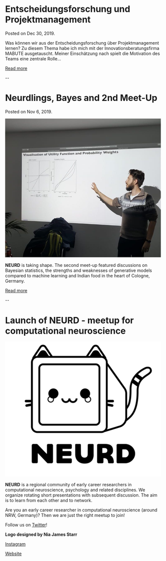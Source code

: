 # Entscheidungsforschung und Projektmanagement
Posted on Dec 30, 2019.

Was können wir aus der Entscheidungsforschung über Projektmanagement lernen? Zu diesem Thema habe ich mich mit der Innovationsberatungsfirma MABUTE ausgetauscht. Meiner Einschätzung nach spielt die Motivation des Teams eine zentrale Rolle...

[Read more](https://www.mabute.com/interview-felix-nitsch/?fbclid=IwAR187O4LUzunDlg94K9SKb6DeTsnMuOq9uwn4Mc_3_CP5OPWNF4D7Ef2kpc)

--

# Neurdlings, Bayes and 2nd Meet-Up
Posted on Nov 6, 2019.

![2nd-Meet-Up](/files/images/Felix-at-NEURD.jpeg)

**NEURD** is taking shape. The second meet-up featured discussions on Bayesian statistics, the strengths and weaknesses of generative models compared to machine learning and Indian food in the heart of Cologne, Germany.

[Read more](/pages/blogposts/NEURD_061119.md)

--

# Launch of NEURD - meetup for computational neuroscience

![NEURD Logo](/files/images/NEURD-logo.png)

**NEURD** is a regional community of early career researchers in computational neuroscience, psychology and related disciplines. We organize rotating short presentations with subsequent discussion. The aim is to learn from each other and to network.

Are you an early career researcher in computational neuroscience (around NRW, Germany)?
Then we are just the right meetup to join!

Follow us on [Twitter](https://twitter.com/__neurd__)!

**Logo designed by Nia James Starr**

[Instagram](https://www.instagram.com/littlestarrdust/)

[Website](http://littleniak.com)